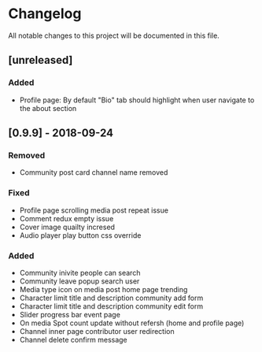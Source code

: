 # Changelog
All notable changes to this project will be documented in this file.

## [unreleased]

### Added
- Profile page: By default "Bio" tab should highlight when user navigate to the about section

## [0.9.9] - 2018-09-24

### Removed
- Community post card channel name removed

### Fixed
- Profile page scrolling media post repeat issue
- Comment redux empty issue
- Cover image quailty incresed
- Audio player play button css override

### Added
- Community inivite people can search
- Community leave popup search user
- Media type icon on media post home page trending
- Character limit title and description community add form
- Character limit title and description community edit form
- Slider progress bar event page
- On media Spot count update without refersh (home and profile page)
- Channel inner page contributor user redirection
- Channel delete confirm message 
